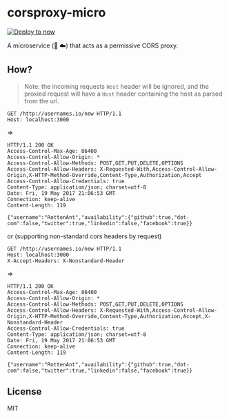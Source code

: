 # corsproxy-micro

[![Deploy to now](https://deploy.now.sh/static/button.svg)](https://deploy.now.sh/?repo=https://github.com/bengreenier/corsproxy-micro)

A microservice (:microscope: :cloud:) that acts as a permissive CORS proxy.

## How?

> Note: the incoming requests `Host` header will be ignored, and the proxied request will have a `Host` header containing the host as parsed from the url.

```
GET /http://usernames.io/new HTTP/1.1
Host: localhost:3000
```

=>

```
HTTP/1.1 200 OK
Access-Control-Max-Age: 86400
Access-Control-Allow-Origin: *
Access-Control-Allow-Methods: POST,GET,PUT,DELETE,OPTIONS
Access-Control-Allow-Headers: X-Requested-With,Access-Control-Allow-Origin,X-HTTP-Method-Override,Content-Type,Authorization,Accept
Access-Control-Allow-Credentials: true
Content-Type: application/json; charset=utf-8
Date: Fri, 19 May 2017 21:06:53 GMT
Connection: keep-alive
Content-Length: 119

{"username":"RottenAnt","availability":{"github":true,"dot-com":false,"twitter":true,"linkedin":false,"facebook":true}}
```

or (supporting non-standard cors headers by request)

```
GET /http://usernames.io/new HTTP/1.1
Host: localhost:3000
X-Accept-Headers: X-Nonstandard-Header
```

=>

```
HTTP/1.1 200 OK
Access-Control-Max-Age: 86400
Access-Control-Allow-Origin: *
Access-Control-Allow-Methods: POST,GET,PUT,DELETE,OPTIONS
Access-Control-Allow-Headers: X-Requested-With,Access-Control-Allow-Origin,X-HTTP-Method-Override,Content-Type,Authorization,Accept,X-Nonstandard-Header
Access-Control-Allow-Credentials: true
Content-Type: application/json; charset=utf-8
Date: Fri, 19 May 2017 21:06:53 GMT
Connection: keep-alive
Content-Length: 119

{"username":"RottenAnt","availability":{"github":true,"dot-com":false,"twitter":true,"linkedin":false,"facebook":true}}
```

## License

MIT